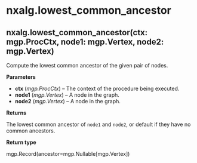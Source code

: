 # nxalg.lowest\_common\_ancestor

## nxalg.lowest\_common\_ancestor\(ctx: mgp.ProcCtx, node1: mgp.Vertex, node2: mgp.Vertex\)

Compute the lowest common ancestor of the given pair of nodes.

**Parameters**

* **ctx** \(_mgp.ProcCtx_\) – The context of the procedure being executed.
* **node1** \(_mgp.Vertex_\) – A node in the graph.
* **node2** \(_mgp.Vertex_\) – A node in the graph.

**Returns**

The lowest common ancestor of `node1` and `node2`, or default if they have no common ancestors.

**Return type**

mgp.Record\(ancestor=mgp.Nullable\[mgp.Vertex\]\)

